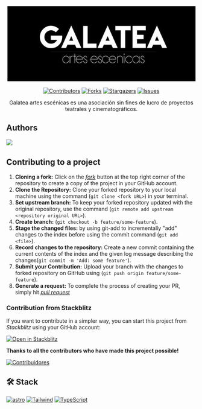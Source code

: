 <div align="center">

<img src="/public/logo.png"  />

[![Contributors][contributors-shield]][contributors-url]
[![Forks][forks-shield]][forks-url]
[![Stargazers][stars-shield]][stars-url]
[![Issues][issues-shield]][issues-url]

<p>
 Galatea artes escénicas             es una asociación sin fines de lucro de proyectos teatrales y cinematográficos.
</p>


</div>

## Authors

<a href="https://github.com/afordigital">
   <img width="50px" src="https://avatars.githubusercontent.com/u/35704346?v=4" />
</a>

## Contributing to a project

1. **Cloning a fork:**
   Click on the [_fork_](https://github.com/Edgarmejiav/galatea-frontend/fork) button at the top right corner of the
   repository to create a copy of the project in your GitHub account.
2. **Clone the Repository:** Clone your forked repository to your local machine using the
   command (`git clone <fork URL>`) in your terminal.
3. **Set upstream branch:** To keep your forked repository updated with the original repository, use the
   command (`git remote add upstream <repository original URL>`).
4. **Create branch:** (`git checkout -b feature/some-feature`).
5. **Stage the changed files:** by using git-add to incrementally "add" changes to the index before using the commit
   command (`git add <file>`).
6. **Record changes to the repository:** Create a new commit containing the current contents of the index and the given
   log message describing the changes(`git commit -m 'Add: some feature'`).
7. **Submit your Contribution:** Upload your branch with the changes to forked repository on GitHub
   using (`git push origin feature/some-feature`).
8. **Generate a request:** To complete the process of creating your PR, simply hit [_pull
   request_](https://github.com/Edgarmejiav/galatea-frontend/pulls)

### Contribution from Stackblitz

If you want to contribute in a simpler way, you can start this project from _Stackblitz_ using your GitHub account:

[![Open in Stackblitz](https://developer.stackblitz.com/img/open_in_stackblitz.svg)](https://stackblitz.com/github/Edgarmejiav/galatea-frontend)

**Thanks to all the contributors who have made this project possible!**

[![Contribuidores](https://contrib.rocks/image?repo=Edgarmejiav/galatea-frontend)](https://github.com/Edgarmejiav/galatea-frontend/graphs/contributors)

## 🛠️ Stack

[![astro][astro-badge]][astro-url]
[![Tailwind][tailwind-badge]][tailwind-url]
[![TypeScript][typescript-badge]][typescript-url]

[contributors-shield]: https://img.shields.io/github/contributors/Edgarmejiav/galatea-frontend.svg?style=for-the-badge

[contributors-url]: https://github.com/Edgarmejiav/galatea-frontend/graphs/contributors

[forks-shield]: https://img.shields.io/github/forks/Edgarmejiav/galatea-frontend.svg?style=for-the-badge

[forks-url]: https://github.com/Edgarmejiav/galatea-frontend/network/members

[stars-shield]: https://img.shields.io/github/stars/Edgarmejiav/galatea-frontend.svg?style=for-the-badge

[stars-url]: https://github.com/Edgarmejiav/galatea-frontend/stargazers

[issues-shield]: https://img.shields.io/github/issues/Edgarmejiav/galatea-frontend.svg?style=for-the-badge

[issues-url]: https://github.com/Edgarmejiav/galatea-frontend/issues


[astro-url]: https://astro.build/

[astro-badge]: https://img.shields.io/badge/Astro-BC52EE?logo=astro&logoColor=fff&style=for-the-badge


[tailwind-badge]: https://img.shields.io/badge/Tailwind-38B2AC?style=for-the-badge&logo=tailwind-css&logoColor=333

[tailwind-url]: https://tailwindcss.com/

[typescript-badge]: https://img.shields.io/badge/TypeScript-007ACC?style=for-the-badge&logo=typescript&logoColor=333

[typescript-url]: https://www.typescriptlang.org/
